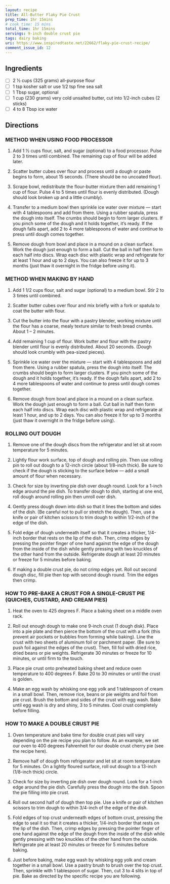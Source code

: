 ```yaml
---
layout: recipe
title: All-Butter Flaky Pie Crust
prep_time: 1hr 15mins
# cook_time: 15 mins
total_time: 1hr 15mins
servings: 9-inch double crust pie
tags: dairy baking
uri: https://www.inspiredtaste.net/22662/flaky-pie-crust-recipe/
comment_issue_id: 12
---
```

## Ingredients
- [ ] 2 ½ cups (325 grams) all-purpose flour
- [ ] 1 tsp kosher salt or use 1/2 tsp fine sea salt
- [ ] 1 Tbsp sugar, optional
- [ ] 1 cup (230 grams) very cold unsalted butter, cut into 1/2-inch cubes (2 sticks)
- [ ] 4 to 8 Tbsp ice water

## Directions
### METHOD WHEN USING FOOD PROCESSOR
1. Add 1 ½ cups flour, salt, and sugar (optional) to a food processor. Pulse 2 to 3 times until combined. The remaining cup of flour will be added later.

2. Scatter butter cubes over flour and process until a dough or paste begins to form, about 15 seconds. (There should be no uncoated flour).

3. Scrape bowl, redistribute the flour-butter mixture then add remaining 1 cup of flour. Pulse 4 to 5 times until flour is evenly distributed. (Dough should look broken up and a little crumbly).

4. Transfer to a medium bowl then sprinkle ice water over mixture — start with 4 tablespoons and add from there. Using a rubber spatula, press the dough into itself. The crumbs should begin to form larger clusters. If you pinch some of the dough and it holds together, it’s ready. If the dough falls apart, add 2 to 4 more tablespoons of water and continue to press until dough comes together.

5. Remove dough from bowl and place in a mound on a clean surface. Work the dough just enough to form a ball. Cut the ball in half then form each half into discs. Wrap each disc with plastic wrap and refrigerate for at least 1 hour and up to 2 days. You can also freeze it for up to 3 months (just thaw it overnight in the fridge before using it).

### METHOD WHEN MAKING BY HAND
1. Add 1 1/2 cups flour, salt and sugar (optional) to a medium bowl. Stir 2 to 3 times until combined.

2. Scatter butter cubes over flour and mix briefly with a fork or spatula to coat the butter with flour.

3. Cut the butter into the flour with a pastry blender, working mixture until the flour has a coarse, mealy texture similar to fresh bread crumbs. About 1 – 2 minutes.

4. Add remaining 1 cup of flour. Work butter and flour with the pastry blender until flour is evenly distributed. About 20 seconds. (Dough should look crumbly with pea-sized pieces).

5. Sprinkle ice water over the mixture — start with 4 tablespoons and add from there. Using a rubber spatula, press the dough into itself. The crumbs should begin to form larger clusters. If you pinch some of the dough and it holds together, it’s ready. If the dough falls apart, add 2 to 4 more tablespoons of water and continue to press until dough comes together.

6. Remove dough from bowl and place in a mound on a clean surface. Work the dough just enough to form a ball. Cut ball in half then form each half into discs. Wrap each disc with plastic wrap and refrigerate at least 1 hour, and up to 2 days. You can also freeze it for up to 3 months (just thaw it overnight in the fridge before using).

### ROLLING OUT DOUGH
1. Remove one of the dough discs from the refrigerator and let sit at room temperature for 5 minutes.

2. Lightly flour work surface, top of dough and rolling pin. Then use rolling pin to roll out dough to a 12-inch circle (about 1/8-inch thick). Be sure to check if the dough is sticking to the surface below — add a small amount of flour when necessary.

3. Check for size by inverting pie dish over dough round. Look for a 1-inch edge around the pie dish. To transfer dough to dish, starting at one end, roll dough around rolling pin then unroll over dish.

4. Gently press dough down into dish so that it lines the bottom and sides of the dish. (Be careful not to pull or stretch the dough). Then, use a knife or pair of kitchen scissors to trim dough to within 1/2-inch of the edge of the dish.

5. Fold edge of dough underneath itself so that it creates a thicker, 1/4-inch border that rests on the lip of the dish. Then, crimp edges by pressing the pointer finger of one hand against the edge of the dough from the inside of the dish while gently pressing with two knuckles of the other hand from the outside. Refrigerate dough at least 20 minutes or freeze for 5 minutes before baking.

6. If making a double crust pie, do not crimp edges yet. Roll out second dough disc, fill pie then top with second dough round. Trim the edges then crimp.

### HOW TO PRE-BAKE A CRUST FOR A SINGLE-CRUST PIE (QUICHES, CUSTARD, AND CREAM PIES)

1. Heat the oven to 425 degrees F. Place a baking sheet on a middle oven rack.

2. Roll out enough dough to make one 9-inch crust (1 dough disk). Place into a pie plate and then pierce the bottom of the crust with a fork (this prevent air pockets or bubbles from forming while baking). Line the crust with two sheets of aluminum foil or parchment paper. (Be sure to push foil against the edges of the crust). Then, fill foil with dried rice, dried beans or pie weights. Refrigerate 30 minutes or freeze for 10 minutes, or until firm to the touch.

3. Place pie crust onto preheated baking sheet and reduce oven temperature to 400 degrees F. Bake 20 to 30 minutes or until the crust is golden.

4. Make an egg wash by whisking one egg yolk and 1 tablespoon of cream in a small bowl. Then, remove rice, beans or pie weights and foil from pie crust. Brush the bottom and sides of the crust with egg wash. Bake until egg wash is dry and shiny, 3 to 5 minutes. Cool crust completely before filling.

### HOW TO MAKE A DOUBLE CRUST PIE

1. Oven temperature and bake time for double crust pies will vary depending on the pie recipe you plan to follow. As an example, we set our oven to 400 degrees Fahrenheit for our double crust cherry pie (see the recipe here).

2. Remove half of dough from refrigerator and let sit at room temperature for 5 minutes. On a lightly floured surface, roll out dough to a 13-inch (1/8-inch thick) circle.

3. Check for size by inverting pie dish over dough round. Look for a 1-inch edge around the pie dish. Carefully press the dough into the dish. Spoon the pie filling into pie crust.

4. Roll out second half of dough then top pie. Use a knife or pair of kitchen scissors to trim dough to within 3/4-inch of the edge of the dish.

5. Fold edges of top crust underneath edges of bottom crust, pressing the edge to seal it so that it creates a thicker, 1/4-inch border that rests on the lip of the dish. Then, crimp edges by pressing the pointer finger of one hand against the edge of the dough from the inside of the dish while gently pressing with two knuckles of the other hand from the outside. Refrigerate pie at least 20 minutes or freeze for 5 minutes before baking.

6. Just before baking, make egg wash by whisking egg yolk and cream together in a small bowl. Use a pastry brush to brush over the top crust. Then, sprinkle with 1 tablespoon of sugar. Then, cut 3 to 4 slits in top of pie. Bake as directed by the specific recipe you are following.